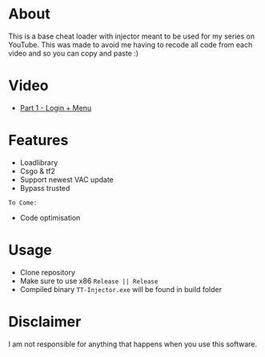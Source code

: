 # About
This is a base cheat loader with injector meant to be used for my series on YouTube. This was made to avoid me having to recode all code from each video and so you can copy and paste :)

# Video
- [Part 1 - Login + Menu](https://youtu.be/ILFGvu-Dd14)

# Features
- Loadlibrary
- Csgo & tf2
- Support newest VAC update
- Bypass trusted

`To Come:`

- Code optimisation

# Usage
- Clone repository
- Make sure to use x86 `Release || Release`
- Compiled binary `TT-Injector.exe` will be found in build folder

# Disclaimer
I am not responsible for anything that happens when you use this software.
